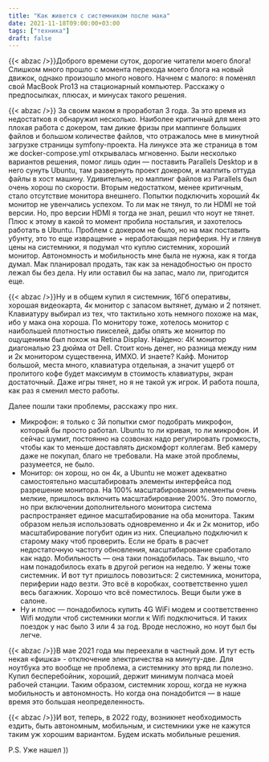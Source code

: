 ```yaml
---
title: "Как живется с системником после мака"
date: 2021-11-18T09:00:00+03:00
tags: ["техника"]
draft: false
---
```

{{< abzac />}}Доброго времени суток, дорогие читатели моего блога!
Слишком много прошло с момента перехода моего блога на новый движок, однако произошло много нового. Начнем с малого: я поменял свой MacBook Pro13 на стационарный компьютер. Расскажу о предпосылках, плюсах, и минусах такого решения.
<!--more-->

{{< abzac />}} За своим маком я проработал 3 года. За это время из недостатков я обнаружил несколько. Наиболее критичный для меня это плохая работа с докером, там дикие фризы при маппинге больших файлов и большом количестве файлов, что отражалось мне в минутной загрузке страницы symfony-проекта. На линуксе эта же страница в том же docker-compose.yml открывалась мгновенно. Были несколько вариантов решения, помог лишь один — поставить Parallels Desktop и в него сунуть Ubuntu, там развернуть проект докером, и маппить оттуда файлы в хост машину. Удивительно, но маппинг файлов из Parallels был очень хорош по скорости.  Вторым недостатком, менее критичным, стало отсутствие монитора внешнего. Попытки подключить хороший 4к монитор не увенчались успехом. То ли мак не тянул, то ли HDMI не той версии. Но, про версии HDMI я тогда не знал, решил что ноут не тянет.
Плюс к этому в какой то момент пробила ностальгия, и захотелось работать в Ubuntu. Проблем с докером не было, но на мак поставить убунту, это то еще извращение + неработающая периферия. Ну и глянув цены на системники, я подумал что куплю системник, хороший монитор. Автономность и мобильность мне была не нужна, как я тогда думал. Мак планировал продать, так как за ненадобностью он просто лежал бы без дела. Ну или оставил бы на запас, мало ли, пригодится еще.

{{< abzac />}}Ну и в общем купил я системник, 16Гб оперативы, хорошая видеокарта, 4к монитор с запасом вытянет, думаю и 2 потянет. Клавиатуру выбирал из тех, что тактильно хоть немного похоже на мак, ибо у мака она хороша. По монитору тоже, хотелось монитор с наибольшей плотностью пикселей, дабы опять же монитор по ощущениям был похож на Retina Display. Найдено: 4К монитор диагональю 23 дюйма от Dell. Стоит конь денег, но разница между ним и 2к монитором существенна, ИМХО.
И знаете? Кайф. Монитор большой, места много, клавиатура отдельная, а значит ущерб от пролитого кофе будет максимум в стоимость клавиатуры, экран достаточный. Даже игры тянет, но я не такой уж игрок. И работа пошла, как раз я сменил место работы.

Далее пошли таки проблемы, расскажу про них.
* Микрофон: я только с 3й попытки смог подобрать микрофон, который бы просто работал. Ubuntu то ли кривая, то ли микрофон. И сейчас шумит, постоянно на созвонах надо регулировать громкость, чтобы как то меньше доставлять дискомфорт коллегам. Веб камеру даже не покупал, благо не требовали. На маке этой проблемы, разумеется, не было.
* Монитор: он хорош, но он 4к, а Ubuntu не может адекватно самостоятельно масштабировать элементы интерфейса под разрешение монитора. На 100% масштабировании элементы очень мелкие, пришлось включить масштабирование 200%. Это помогло, но при включении дополнительного монитора система распространяет единое масштабирование на оба монитора. Таким образом нельзя использовать одновременно и 4к и 2к монитор, ибо масштабирование погубит один из них. Специально подключил к старому маку чтоб проверить. Если не брать  в расчет недостаточную частоту обновления, масштабирование сработало как надо.
Мобильность — она таки понадобилась. Так вышло, что нам понадобилось ехать в другой регион на неделю. У жены тоже системник. И вот тут пришлось повозиться: 2 системника, монитора, периферии надо везти. Это всё в коробках, соответственно ушел весь багажник. Хорошо что всё поместилось. Вещи были уже в салоне. 
* Ну и плюс — понадобилось купить 4G WiFi модем и соответственно Wifi модули чтоб системники могли к Wifi подключиться. И таких поездок у нас было 3 или 4 за год. Вроде несложно, но ноут был бы легче.

{{< abzac />}}В мае 2021 года мы переехали в частный дом.  И тут есть некая «фишка» - отключение электричества на минуту-две. Для ноутбука это вообще не проблема, а системнику это вряд ли полезно. Купил бесперебойник, хороший, держит минимум полчаса моей рабочей станции.
Таким образом, системник хорош, когда не нужна мобильность и автономность. Но когда она понадобится — в наше время это большая неопределенность.

{{< abzac />}}И вот, теперь, в 2022 году, возникнет необходимость ездить, быть автономным, мобильным, и системники уже не кажутся таким уж хорошим вариантом. Будем искать мобильные решения.

P.S. Уже нашел )) 
